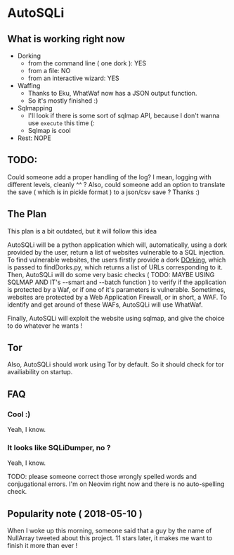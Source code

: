 # AutoSQLi

## What is working right now

- Dorking
	- from the command line ( one dork ): YES
	- from a file: NO
	- from an interactive wizard: YES
- Waffing
	- Thanks to Eku, WhatWaf now has a JSON output function.
	- So it's mostly finished :)
- Sqlmapping
	- I'll look if there is some sort of sqlmap API, because I don't wanna use `execute` this time (:
	- Sqlmap is cool
- Rest: NOPE

## TODO:

Could someone add a proper handling of the log? I mean, logging with different levels, cleanly ^^ ?
Also, could someone add an option to translate the save ( which is in pickle format ) to a json/csv save ?
Thanks :)

## The Plan

This plan is a bit outdated, but it will follow this idea

AutoSQLi will be a python application which will, automatically, using a dork provided by the user, return a list of websites vulnerable to a SQL injection.
To find vulnerable websites, the users firstly provide a dork [DOrking]( https://www.techopedia.com/definition/30938/google-dorking), which is passed to findDorks.py, which returns a list of URLs corresponding to it.
Then, AutoSQLi will do some very basic checks ( TODO: MAYBE USING SQLMAP AND IT's --smart and --batch function ) to verify if the application is protected by a Waf, or if one of it's parameters is vulnerable.
Sometimes, websites are protected by a Web Application Firewall, or in short, a WAF. To identify and get around of these WAFs, AutoSQLi will use WhatWaf.

Finally, AutoSQLi will exploit the website using sqlmap, and give the choice to do whatever he wants !

## Tor

Also, AutoSQLi should work using Tor by default. So it should check for tor availiability on startup.

## FAQ
### Cool :)

Yeah, I know.

### It looks like SQLiDumper, no ?

Yeah, I know.

TODO: please someone correct those wrongly spelled words and conjugational errors. I'm on Neovim right now and there is no auto-spelling check.

## Popularity note ( 2018-05-10 )

When I woke up this morning, someone said that a guy by the name of NullArray tweeted about this project. 11 stars later, it makes me want to finish it more than ever !
